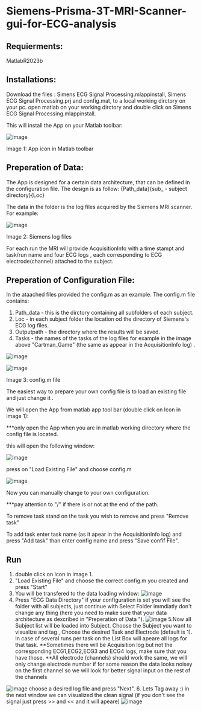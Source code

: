# Siemens-Prisma-3T-MRI-Scanner-gui-for-ECG-analysis

## Requierments:

MatlabR2023b

## Installations:

Download the files : Simens ECG Signal Processing.mlappinstall, Simens ECG Signal Processing.prj and config.mat, to a local working dirctory on your pc.
open matlab on your working dirctory and double click on Simens ECG Signal Processing.mlappinstall.

This will install the App on your Matlab toolbar:

![image](https://github.com/user-attachments/assets/986f1de0-979a-45d9-9bff-4354b50f584f)

Image 1: App icon in Matlab toolbar 
## Preperation of Data:

The App is designed for a certain data architecture, that can be defined in the configuration file.
The design is as follow:  {Path_data}\{sub_ - subject directory}\{Loc}

The data in the folder is the log files acquired by the Siemens MRI scanner.
For example:

![image](https://github.com/user-attachments/assets/ea1113b7-8540-4587-805e-d1f17d59c63c)

Image 2: Siemens log files

For each run the MRI will provide AcquisitionInfo with a time stampt and task/run name and four ECG logs , each corresponding to ECG electrode(channel) attached to the subject.

## Preperation of Configuration File:
In the ataached files provided the config.m as an example.
The config.m file contains: 
1. Path_data - this is the dirctory containing all subfolders of each subject.
2. Loc - in each subject folder the location od the directory of Siemens's ECG log files.
3. Outputpath  - the directory where the results will be saved.
4. Tasks  - the names of the tasks of the log files for example in the image above "Cartman_Game" (the same as appear in the AcquisitionInfo log) .

![image](https://github.com/user-attachments/assets/b4e55bcb-d89b-4230-a2da-82c975d4d339)

![image](https://github.com/user-attachments/assets/0c6c946b-81c6-4461-9b31-b68d425de7cf)

Image 3: config.m file

The easiest way to prepare your own config file is to load an existing file and just change it .

We will open the App from matlab app tool bar (double click on Icon in image 1):

***only open the App when you are in matlab working directory where the config file is located.

this will open the following window:

![image](https://github.com/user-attachments/assets/71d9e507-7f39-4638-857d-c9206bb751bd)

press on "Load Existing File" and choose config.m

![image](https://github.com/user-attachments/assets/877dd233-0967-48de-97d8-bf1a3e2d89a4)

Now you can manually change to your own configuration.

***pay attention to "/" if there is or not at the end of the path.

To remove task stand on the task you wish to remove and press "Remove task"

To add task enter task name (as it apear in the AcquisitionInfo log) and press "Add task"
than enter config name and press "Save confif File".

## Run
1. double click on Icon in image 1.
2. "Load Existing File" and choose the correct config.m you created and press "Start"
3. You will be transfered to the data loading window:
   ![image](https://github.com/user-attachments/assets/c9256b5a-af04-46fa-901c-e255f3b8ae04)
4. Press "ECG Data Directory" if your configuration is set you will see the folder with all subjects, just continue with Select Folder immdiatly don't change any thing (here you need to make sure that your data architecture as dexcribed in "Preperation of Data ").
   ![image](https://github.com/user-attachments/assets/eeaa24f1-99a1-4be6-b57c-89b12ca3e800)
5.Now all Subject list will be loaded into Subject. Choose the Subject you want to visualize and tag , Choose the desired Task and Electrode (default is 1).
In case of several runs per task on the List Box will apeare all logs for that task.
**Sometimes there will be Acquisition log but not the corresponding ECG1,ECG2,ECG3 and ECG4 logs, make sure that you have those.
**All electrode (channels) should work the same, we will only change electrode number if for some reason the data looks noisey on the first channel so we will look for better signal input on the rest of the channels

![image](https://github.com/user-attachments/assets/cccb5b8c-c6f3-45ea-adb4-3b075e862c0c)
 choose a desired log file and press "Next".
 6. Lets Tag away :) in the next window we can visualized the clean signal (if you don't see the signal just press >> and << and it will apeare)
 ![image](https://github.com/user-attachments/assets/0590c48f-b1d8-45d5-8ac7-f6aa8d8f0bc9)



